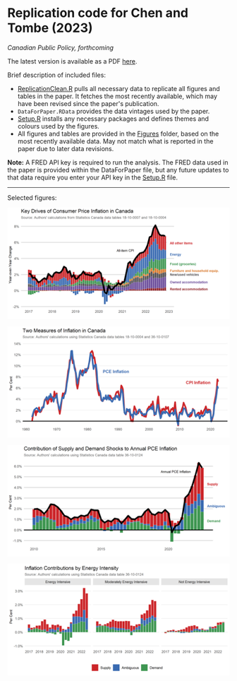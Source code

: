 # Replication code for Chen and Tombe (2023)

*Canadian Public Policy, forthcoming*

The latest version is available as a PDF [here](Chen_and_Tombe_2022.pdf).

Brief description of included files:

- [ReplicationClean.R](ReplicationClean.R) pulls all necessary data to replicate all figures and tables in the paper. It fetches the most recently available, which may have been revised since the paper's publication. 
- `DataForPaper.RData` provides the data vintages used by the paper.
- [Setup.R](Setup.R) installs any necessary packages and defines themes and colours used by the figures.
- All figures and tables are provided in the [Figures](Figures) folder, based on the most recently available data. May not match what is reported in the paper due to later data revisions.

**Note:** A FRED API key is required to run the analysis. The FRED data used in the paper is provided within the DataForPaper file, but any future updates to that data require you enter your API key in the [Setup.R](Setup.R) file.

---

Selected figures:

![](Figures/Figure1.png)

![](Figures/Figure3.png)

![](Figures/Figure5a.png)

![](Figures/Figure7.png)
